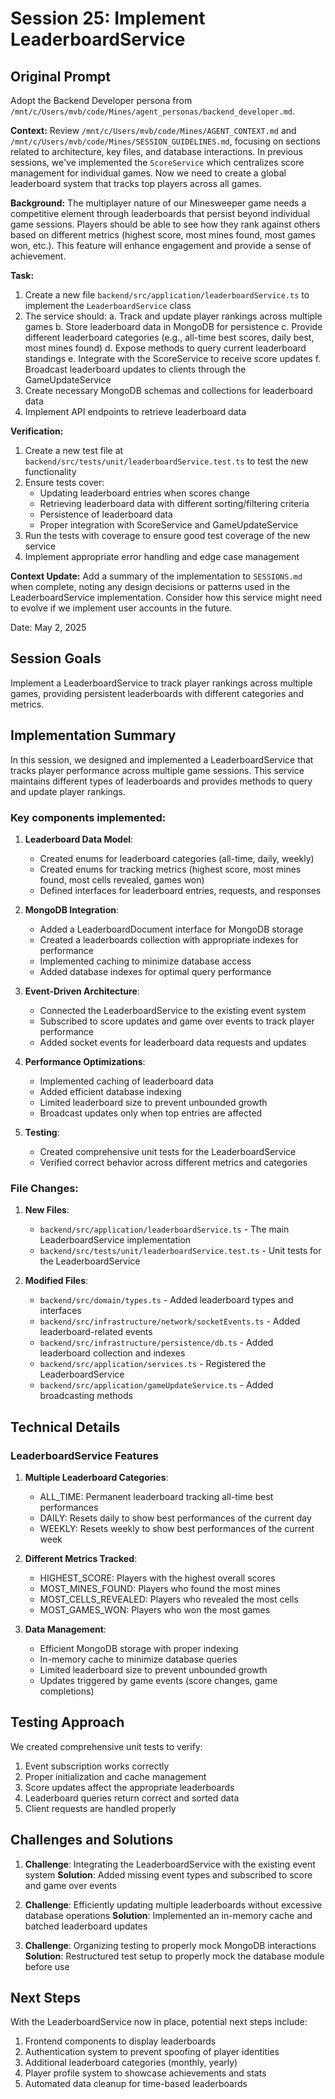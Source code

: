 # Session 25: Implement LeaderboardService

## Original Prompt

Adopt the Backend Developer persona from `/mnt/c/Users/mvb/code/Mines/agent_personas/backend_developer.md`.

**Context:** Review `/mnt/c/Users/mvb/code/Mines/AGENT_CONTEXT.md` and `/mnt/c/Users/mvb/code/Mines/SESSION_GUIDELINES.md`, focusing on sections related to architecture, key files, and database interactions. In previous sessions, we've implemented the `ScoreService` which centralizes score management for individual games. Now we need to create a global leaderboard system that tracks top players across all games.

**Background:** The multiplayer nature of our Minesweeper game needs a competitive element through leaderboards that persist beyond individual game sessions. Players should be able to see how they rank against others based on different metrics (highest score, most mines found, most games won, etc.). This feature will enhance engagement and provide a sense of achievement.

**Task:**
1. Create a new file `backend/src/application/leaderboardService.ts` to implement the `LeaderboardService` class
2. The service should:
   a. Track and update player rankings across multiple games
   b. Store leaderboard data in MongoDB for persistence
   c. Provide different leaderboard categories (e.g., all-time best scores, daily best, most mines found)
   d. Expose methods to query current leaderboard standings
   e. Integrate with the ScoreService to receive score updates
   f. Broadcast leaderboard updates to clients through the GameUpdateService
3. Create necessary MongoDB schemas and collections for leaderboard data
4. Implement API endpoints to retrieve leaderboard data

**Verification:**
1. Create a new test file at `backend/src/tests/unit/leaderboardService.test.ts` to test the new functionality
2. Ensure tests cover:
   - Updating leaderboard entries when scores change
   - Retrieving leaderboard data with different sorting/filtering criteria
   - Persistence of leaderboard data
   - Proper integration with ScoreService and GameUpdateService
3. Run the tests with coverage to ensure good test coverage of the new service
4. Implement appropriate error handling and edge case management

**Context Update:** Add a summary of the implementation to `SESSIONS.md` when complete, noting any design decisions or patterns used in the LeaderboardService implementation. Consider how this service might need to evolve if we implement user accounts in the future.

Date: May 2, 2025

## Session Goals

Implement a LeaderboardService to track player rankings across multiple games, providing persistent leaderboards with different categories and metrics.

## Implementation Summary

In this session, we designed and implemented a LeaderboardService that tracks player performance across multiple game sessions. This service maintains different types of leaderboards and provides methods to query and update player rankings.

### Key components implemented:

1. **Leaderboard Data Model**:
   - Created enums for leaderboard categories (all-time, daily, weekly)
   - Created enums for tracking metrics (highest score, most mines found, most cells revealed, games won)
   - Defined interfaces for leaderboard entries, requests, and responses

2. **MongoDB Integration**:
   - Added a LeaderboardDocument interface for MongoDB storage
   - Created a leaderboards collection with appropriate indexes for performance
   - Implemented caching to minimize database access
   - Added database indexes for optimal query performance

3. **Event-Driven Architecture**:
   - Connected the LeaderboardService to the existing event system
   - Subscribed to score updates and game over events to track player performance
   - Added socket events for leaderboard data requests and updates

4. **Performance Optimizations**:
   - Implemented caching of leaderboard data
   - Added efficient database indexing
   - Limited leaderboard size to prevent unbounded growth
   - Broadcast updates only when top entries are affected

5. **Testing**:
   - Created comprehensive unit tests for the LeaderboardService
   - Verified correct behavior across different metrics and categories

### File Changes:

1. **New Files**:
   - `backend/src/application/leaderboardService.ts` - The main LeaderboardService implementation
   - `backend/src/tests/unit/leaderboardService.test.ts` - Unit tests for the LeaderboardService

2. **Modified Files**:
   - `backend/src/domain/types.ts` - Added leaderboard types and interfaces
   - `backend/src/infrastructure/network/socketEvents.ts` - Added leaderboard-related events
   - `backend/src/infrastructure/persistence/db.ts` - Added leaderboard collection and indexes
   - `backend/src/application/services.ts` - Registered the LeaderboardService
   - `backend/src/application/gameUpdateService.ts` - Added broadcasting methods

## Technical Details

### LeaderboardService Features

1. **Multiple Leaderboard Categories**:
   - ALL_TIME: Permanent leaderboard tracking all-time best performances
   - DAILY: Resets daily to show best performances of the current day
   - WEEKLY: Resets weekly to show best performances of the current week

2. **Different Metrics Tracked**:
   - HIGHEST_SCORE: Players with the highest overall scores
   - MOST_MINES_FOUND: Players who found the most mines
   - MOST_CELLS_REVEALED: Players who revealed the most cells
   - MOST_GAMES_WON: Players who won the most games

3. **Data Management**:
   - Efficient MongoDB storage with proper indexing
   - In-memory cache to minimize database queries
   - Limited leaderboard size to prevent unbounded growth
   - Updates triggered by game events (score changes, game completions)

## Testing Approach

We created comprehensive unit tests to verify:

1. Event subscription works correctly
2. Proper initialization and cache management
3. Score updates affect the appropriate leaderboards
4. Leaderboard queries return correct and sorted data
5. Client requests are handled properly

## Challenges and Solutions

1. **Challenge**: Integrating the LeaderboardService with the existing event system
   **Solution**: Added missing event types and subscribed to score and game over events

2. **Challenge**: Efficiently updating multiple leaderboards without excessive database operations
   **Solution**: Implemented an in-memory cache and batched leaderboard updates

3. **Challenge**: Organizing testing to properly mock MongoDB interactions
   **Solution**: Restructured test setup to properly mock the database module before use

## Next Steps

With the LeaderboardService now in place, potential next steps include:

1. Frontend components to display leaderboards
2. Authentication system to prevent spoofing of player identities
3. Additional leaderboard categories (monthly, yearly)
4. Player profile system to showcase achievements and stats
5. Automated data cleanup for time-based leaderboards